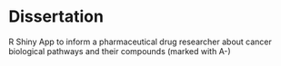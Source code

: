 # Dissertation
R Shiny App to inform a pharmaceutical drug researcher about cancer biological pathways and their compounds (marked with A-)
